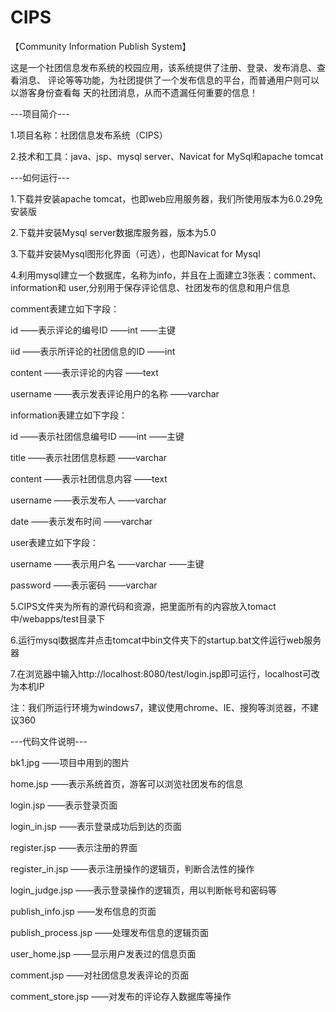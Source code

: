 CIPS
====

【Community Information Publish System】

这是一个社团信息发布系统的校园应用，该系统提供了注册、登录、发布消息、查看消息、
评论等等功能，为社团提供了一个发布信息的平台，而普通用户则可以以游客身份查看每
天的社团消息，从而不遗漏任何重要的信息！



---项目简介---

1.项目名称：社团信息发布系统（CIPS）

2.技术和工具：java、jsp、mysql server、Navicat for MySql和apache tomcat



---如何运行---

1.下载并安装apache tomcat，也即web应用服务器，我们所使用版本为6.0.29免安装版

2.下载并安装Mysql server数据库服务器，版本为5.0

3.下载并安装Mysql图形化界面（可选），也即Navicat for Mysql

4.利用mysql建立一个数据库，名称为info，并且在上面建立3张表：comment、information和
  user,分别用于保存评论信息、社团发布的信息和用户信息


  comment表建立如下字段：
  
  id       ——表示评论的编号ID          ——int		——主键
  
  iid      ——表示所评论的社团信息的ID	——int
  
  content  ——表示评论的内容            ——text
  
  username ——表示发表评论用户的名称	——varchar


  information表建立如下字段：
  
  id       ——表示社团信息编号ID		——int		——主键
  
  title    ——表示社团信息标题		——varchar
  
  content  ——表示社团信息内容		——text
  
  username ——表示发布人		——varchar
  
  date     ——表示发布时间		——varchar


  user表建立如下字段：
  
  username ——表示用户名		——varchar	——主键
  
  password ——表示密码			——varchar


5.CIPS文件夹为所有的源代码和资源，把里面所有的内容放入tomact中/webapps/test目录下


6.运行mysql数据库并点击tomcat中bin文件夹下的startup.bat文件运行web服务器


7.在浏览器中输入http://localhost:8080/test/login.jsp即可运行，localhost可改为本机IP


注：我们所运行环境为windows7，建议使用chrome、IE、搜狗等浏览器，不建议360



---代码文件说明---

bk1.jpg			——项目中用到的图片

home.jsp		——表示系统首页，游客可以浏览社团发布的信息

login.jsp		——表示登录页面

login_in.jsp		——表示登录成功后到达的页面

register.jsp		——表示注册的界面

register_in.jsp		——表示注册操作的逻辑页，判断合法性的操作

login_judge.jsp		——表示登录操作的逻辑页，用以判断帐号和密码等

publish_info.jsp	——发布信息的页面

publish_process.jsp	——处理发布信息的逻辑页面

user_home.jsp		——显示用户发表过的信息页面

comment.jsp		——对社团信息发表评论的页面

comment_store.jsp	——对发布的评论存入数据库等操作

